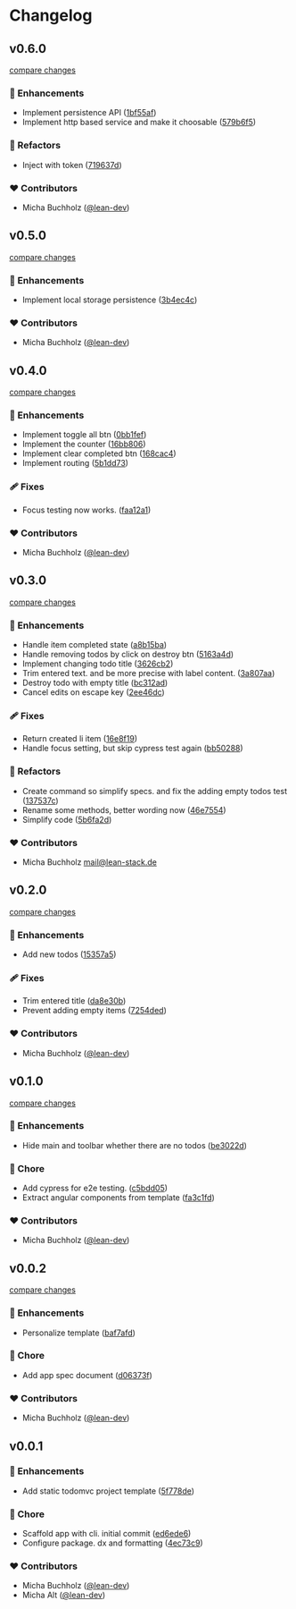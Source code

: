 # Changelog


## v0.6.0

[compare changes](https://github.com/lean-ng/sample-todomvc/compare/v0.5.0...v0.6.0)


### 🚀 Enhancements

  - Implement persistence API ([1bf55af](https://github.com/lean-ng/sample-todomvc/commit/1bf55af))
  - Implement http based service and make it choosable ([579b6f5](https://github.com/lean-ng/sample-todomvc/commit/579b6f5))

### 💅 Refactors

  - Inject with token ([719637d](https://github.com/lean-ng/sample-todomvc/commit/719637d))

### ❤️  Contributors

- Micha Buchholz ([@lean-dev](http://github.com/lean-dev))

## v0.5.0

[compare changes](https://github.com/lean-ng/sample-todomvc/compare/v0.4.0...v0.5.0)


### 🚀 Enhancements

  - Implement local storage persistence ([3b4ec4c](https://github.com/lean-ng/sample-todomvc/commit/3b4ec4c))

### ❤️  Contributors

- Micha Buchholz ([@lean-dev](http://github.com/lean-dev))

## v0.4.0

[compare changes](https://github.com/lean-ng/sample-todomvc/compare/v0.3.0...v0.4.0)


### 🚀 Enhancements

  - Implement toggle all btn ([0bb1fef](https://github.com/lean-ng/sample-todomvc/commit/0bb1fef))
  - Implement the counter ([16bb806](https://github.com/lean-ng/sample-todomvc/commit/16bb806))
  - Implement clear completed btn ([168cac4](https://github.com/lean-ng/sample-todomvc/commit/168cac4))
  - Implement routing ([5b1dd73](https://github.com/lean-ng/sample-todomvc/commit/5b1dd73))

### 🩹 Fixes

  - Focus testing now works. ([faa12a1](https://github.com/lean-ng/sample-todomvc/commit/faa12a1))

### ❤️  Contributors

- Micha Buchholz ([@lean-dev](http://github.com/lean-dev))

## v0.3.0

[compare changes](https://github.com/lean-ng/sample-todomvc/compare/v0.2.0...v0.3.0)


### 🚀 Enhancements

  - Handle item completed state ([a8b15ba](https://github.com/lean-ng/sample-todomvc/commit/a8b15ba))
  - Handle removing todos by click on destroy btn ([5163a4d](https://github.com/lean-ng/sample-todomvc/commit/5163a4d))
  - Implement changing todo title ([3626cb2](https://github.com/lean-ng/sample-todomvc/commit/3626cb2))
  - Trim entered text. and be more precise with label content. ([3a807aa](https://github.com/lean-ng/sample-todomvc/commit/3a807aa))
  - Destroy todo with empty title ([bc312ad](https://github.com/lean-ng/sample-todomvc/commit/bc312ad))
  - Cancel edits on escape key ([2ee46dc](https://github.com/lean-ng/sample-todomvc/commit/2ee46dc))

### 🩹 Fixes

  - Return created li item ([16e8f19](https://github.com/lean-ng/sample-todomvc/commit/16e8f19))
  - Handle focus setting, but skip cypress test again ([bb50288](https://github.com/lean-ng/sample-todomvc/commit/bb50288))

### 💅 Refactors

  - Create command so simplify specs. and fix the adding empty todos test ([137537c](https://github.com/lean-ng/sample-todomvc/commit/137537c))
  - Rename some methods, better wording now ([46e7554](https://github.com/lean-ng/sample-todomvc/commit/46e7554))
  - Simplify code ([5b6fa2d](https://github.com/lean-ng/sample-todomvc/commit/5b6fa2d))

### ❤️  Contributors

- Micha Buchholz <mail@lean-stack.de>

## v0.2.0

[compare changes](https://github.com/lean-ng/sample-todomvc/compare/v0.1.0...v0.2.0)


### 🚀 Enhancements

  - Add new todos ([15357a5](https://github.com/lean-ng/sample-todomvc/commit/15357a5))

### 🩹 Fixes

  - Trim entered title ([da8e30b](https://github.com/lean-ng/sample-todomvc/commit/da8e30b))
  - Prevent adding empty items ([7254ded](https://github.com/lean-ng/sample-todomvc/commit/7254ded))

### ❤️  Contributors

- Micha Buchholz ([@lean-dev](http://github.com/lean-dev))

## v0.1.0

[compare changes](https://github.com/lean-ng/sample-todomvc/compare/v0.0.2...v0.1.0)


### 🚀 Enhancements

  - Hide main and toolbar whether there are no todos ([be3022d](https://github.com/lean-ng/sample-todomvc/commit/be3022d))

### 🏡 Chore

  - Add cypress for e2e testing. ([c5bdd05](https://github.com/lean-ng/sample-todomvc/commit/c5bdd05))
  - Extract angular components from template ([fa3c1fd](https://github.com/lean-ng/sample-todomvc/commit/fa3c1fd))

### ❤️  Contributors

- Micha Buchholz ([@lean-dev](http://github.com/lean-dev))

## v0.0.2

[compare changes](https://github.com/lean-ng/sample-todomvc/compare/v0.0.1...v0.0.2)


### 🚀 Enhancements

  - Personalize template ([baf7afd](https://github.com/lean-ng/sample-todomvc/commit/baf7afd))

### 🏡 Chore

  - Add app spec document ([d06373f](https://github.com/lean-ng/sample-todomvc/commit/d06373f))

### ❤️  Contributors

- Micha Buchholz ([@lean-dev](http://github.com/lean-dev))

## v0.0.1


### 🚀 Enhancements

  - Add static todomvc project template ([5f778de](https://github.com/lean-ng/sample-todomvc/commit/5f778de))

### 🏡 Chore

  - Scaffold app with cli. initial commit ([ed6ede6](https://github.com/lean-ng/sample-todomvc/commit/ed6ede6))
  - Configure package. dx and formatting ([4ec73c9](https://github.com/lean-ng/sample-todomvc/commit/4ec73c9))

### ❤️  Contributors

- Micha Buchholz ([@lean-dev](http://github.com/lean-dev))
- Micha Alt ([@lean-dev](http://github.com/lean-dev))

